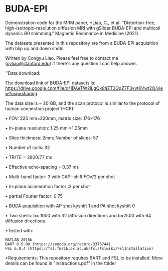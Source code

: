 # BUDA-EPI

Demonstration code for the MRM paper, *Liao, C., et al. "Distortion-free, high-isotropic-resolution diffusion MRI with gSlider BUDA-EPI and multicoil dynamic B0 shimming." Magnetic Resonance in Medicine (2021).

The datasets presented in this repository are from a BUDA-EPI acquisition with blip up and down shots. 

Written by Congyu Liao. Please feel free to contact me (cyliao@stanford.edu) if there's any question I can help answer.

''Data download:

The download link of BUDA-EPI datasets is: https://drive.google.com/file/d/1DAeTW2iLgQx8tjZT3QqZ7F3vvt6Vwt2Q/view?usp=sharing

The data size is ~ 20 GB, and the scan protocol is similar to the protocol of human connectom project (HCP):

•	FOV: 220 mm×220mm, matrix size: 176×176

•	In-plane resolution: 1.25 mm ×1.25mm

•	Slice thickness: 2mm; Number of slices: 57

•	Number of coils: 32

•	TR/TE = 2800/77 ms

•	Effective echo-spacing = 0.37 ms

•	Multi-band factor: 3 with CAPI-shift FOV/2 per shot

•	In-plane acceleration factor :2 per shot

•	partial Fourier factor: 0.75

•	BUDA acquisition with AP shot kyshift 1 and PA shot kyshift 0

•	Two shells: b= 1000 with 32 diffusion directions and b=2500 with 64 diffusion directions

*Tested with:

    MATLAB 2015b
    BART 0.5.00 (https://zenodo.org/record/3376744)
    FSL 6.0.4 (https://fsl.fmrib.ox.ac.uk/fsl/fslwiki/FslInstallation)

*Requirements:
    This repository requires BART and FSL to be installed. More details can be found in "instructions.pdf" in the folder
    
    



